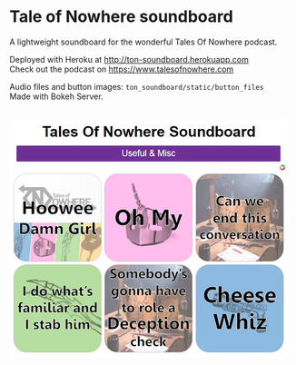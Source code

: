 # Tale of Nowhere soundboard
A lightweight soundboard for the wonderful Tales Of Nowhere podcast.  

Deployed with Heroku at http://ton-soundboard.herokuapp.com  
Check out the podcast on https://www.talesofnowhere.com  

Audio files and button images: `ton_soundboard/static/button_files`  
Made with Bokeh Server.
<br>
<br>

![soundboard_image](soundboard.png)
